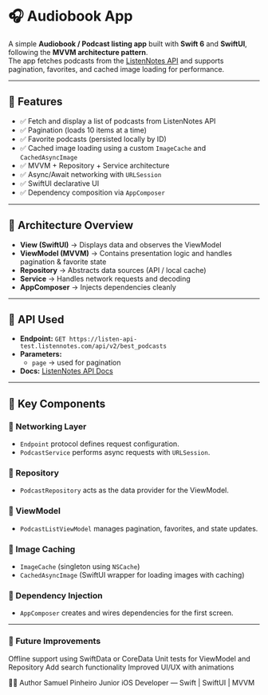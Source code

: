 # 🎧 Audiobook App

A simple **Audiobook / Podcast listing app** built with **Swift 6** and **SwiftUI**, following the **MVVM architecture pattern**.  
The app fetches podcasts from the [ListenNotes API](https://www.listennotes.com/api/docs/) and supports pagination, favorites, and cached image loading for performance.

---

## 🚀 Features

- ✅ Fetch and display a list of podcasts from ListenNotes API  
- ✅ Pagination (loads 10 items at a time)  
- ✅ Favorite podcasts (persisted locally by ID)  
- ✅ Cached image loading using a custom `ImageCache` and `CachedAsyncImage`  
- ✅ MVVM + Repository + Service architecture  
- ✅ Async/Await networking with `URLSession`  
- ✅ SwiftUI declarative UI  
- ✅ Dependency composition via `AppComposer`

---

## 🧩 Architecture Overview

- **View (SwiftUI)** → Displays data and observes the ViewModel  
- **ViewModel (MVVM)** → Contains presentation logic and handles pagination & favorite state  
- **Repository** → Abstracts data sources (API / local cache)  
- **Service** → Handles network requests and decoding  
- **AppComposer** → Injects dependencies cleanly  

---

## 📡 API Used

- **Endpoint:** `GET https://listen-api-test.listennotes.com/api/v2/best_podcasts`
- **Parameters:**  
  - `page` → used for pagination  
- **Docs:** [ListenNotes API Docs](https://www.listennotes.com/api/docs/)

---

## 🧠 Key Components

### 🔹 Networking Layer
- `Endpoint` protocol defines request configuration.
- `PodcastService` performs async requests with `URLSession`.

### 🔹 Repository
- `PodcastRepository` acts as the data provider for the ViewModel.

### 🔹 ViewModel
- `PodcastListViewModel` manages pagination, favorites, and state updates.

### 🔹 Image Caching
- `ImageCache` (singleton using `NSCache`)
- `CachedAsyncImage` (SwiftUI wrapper for loading images with caching)

### 🔹 Dependency Injection
- `AppComposer` creates and wires dependencies for the first screen.

---


### 🧪 Future Improvements
Offline support using SwiftData or CoreData
Unit tests for ViewModel and Repository
Add search functionality
Improved UI/UX with animations


👩‍💻 Author
Samuel Pinheiro Junior
iOS Developer — Swift | SwiftUI | MVVM
